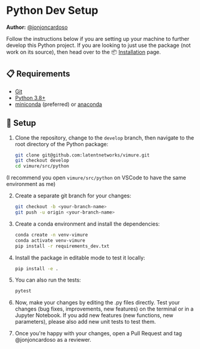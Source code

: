 # Python Dev Setup

**Author:** [@jonjoncardoso](https://jonjoncardoso.github.io)

Follow the instructions below if you are setting up your machine to further develop this Python project. If you are looking to just use the package (not work on its source), then head over to the 📦 [Installation](https://latentnetworks.github.io/vimure/latest/install.html) page.

## 📋 Requirements

- [Git](https://git-scm.com/downloads)
- [Python 3.8+](https://www.python.org/downloads/)
- [miniconda](https://docs.conda.io/en/latest/miniconda.html) (preferred) or [anaconda](https://www.anaconda.com/products/individual)

## 🚀 Setup

1. Clone the repository, change to the `develop` branch, then navigate to the root directory of the Python package:

    ```bash
    git clone git@github.com:latentnetworks/vimure.git
    git checkout develop
    cd vimure/src/python
    ```

(I recommend you open `vimure/src/python` on VSCode to have the same environment as me)

2. Create a separate git branch for your changes:

    ```bash
    git checkout -b <your-branch-name>
    git push -u origin <your-branch-name>
    ```

2. Create a conda environment and install the dependencies:

    ```bash
    conda create -n venv-vimure
    conda activate venv-vimure
    pip install -r requirements_dev.txt
    ```

3. Install the package in editable mode to test it locally:

    ```bash
    pip install -e .
    ```

4. You can also run the tests:

    ```bash
    pytest
    ```

5. Now, make your changes by editing the .py files directly. Test your changes (bug fixes, improvements, new features) on the terminal or in a Jupyter Notebook.  If you add new features (new functions, new parameters), please also add new unit tests to test them.

6. Once you're happy with your changes, open a Pull Request and tag @jonjoncardoso as a reviewer.